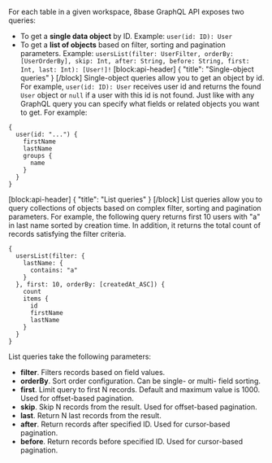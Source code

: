 For each table in a given workspace, 8base GraphQL API exposes two queries:
* To get a **single data object** by ID. Example: `user(id: ID): User`
* To get a **list of objects** based on filter, sorting and pagination parameters. Example: `usersList(filter: UserFilter, orderBy: [UserOrderBy], skip: Int, after: String, before: String, first: Int, last: Int): [User!]!`
[block:api-header]
{
  "title": "Single-object queries"
}
[/block]
Single-object queries allow you to get an object by id. For example, `user(id: ID): User` receives user id and returns the found `User` object or `null` if a user with this id is not found. Just like with any GraphQL query you can specify what fields or related objects you want to get. For example:
```
{
  user(id: "...") {
    firstName
    lastName
    groups {
      name
    }
  }
}
```
[block:api-header]
{
  "title": "List queries"
}
[/block]
List queries allow you to query collections of objects based on complex filter, sorting and pagination parameters. For example, the following query returns first 10 users with "a" in last name sorted by creation time. In addition, it returns the total count of records satisfying the filter criteria.
```
{
  usersList(filter: {
    lastName: {
      contains: "a"
    }
  }, first: 10, orderBy: [createdAt_ASC]) {
    count
    items {
      id
      firstName
      lastName
    }
  }
}
```
List queries take the following parameters:
- **filter**. Filters records based on field values.
- **orderBy**. Sort order configuration. Can be single- or multi- field sorting.
- **first**. Limit query to first N records. Default and maximum value is 1000. Used for offset-based pagination.
- **skip**. Skip N records from the result. Used for offset-based pagination.
- **last**. Return N last records from the result.
- **after**. Return records after specified ID. Used for cursor-based pagination.
- **before**. Return records before specified ID. Used for cursor-based pagination.